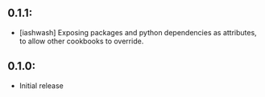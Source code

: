 
## 0.1.1:
* [iashwash] Exposing packages and python dependencies as attributes, to allow other cookbooks to override.

## 0.1.0:
* Initial release
